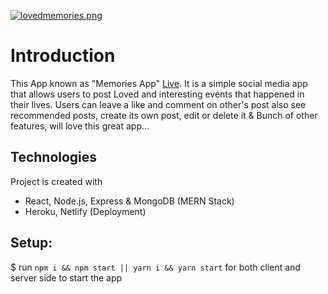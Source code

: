 [![lovedmemories.png](https://i.postimg.cc/g22N0CzL/lovedmemories.png)](https://postimg.cc/JGSb6dBR)

# Introduction
This App known as "Memories App" [Live](https://lovedmemories.netlify.app/posts).
It is a simple social media app that allows users to post Loved and interesting events that happened in their lives. Users can leave a like and comment on other's post also see recommended posts, create its own post, edit or delete it & Bunch of other features, will love this great app...

## Technologies
Project is created with 
* React, Node.js, Express & MongoDB (MERN Stack)
* Heroku, Netlify (Deployment)

## Setup:
$ run `npm i && npm start || yarn i && yarn start` for both client and server side to start the app
